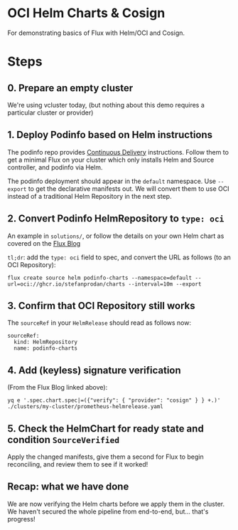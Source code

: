 # OCI Helm Charts & Cosign

For demonstrating basics of Flux with Helm/OCI and Cosign.


# Steps

## 0. Prepare an empty cluster

We're using vcluster today, (but nothing about this demo requires a particular cluster or provider)

## 1. Deploy Podinfo based on Helm instructions

The podinfo repo provides [Continuous Delivery](https://github.com/stefanprodan/podinfo#continuous-delivery) instructions.
Follow them to get a minimal Flux on your cluster which only installs Helm and Source controller, and podinfo via Helm.

The podinfo deployment should appear in the `default` namespace. Use `--export` to get the declarative manifests out.
We will convert them to use OCI instead of a traditional Helm Repository in the next step.

## 2. Convert Podinfo HelmRepository to `type: oci`

An example in `solutions/`, or follow the details on your own Helm chart as covered on the
[Flux Blog](https://fluxcd.io/blog/2022/11/verify-the-integrity-of-the-helm-charts-stored-as-oci-artifacts-before-reconciling-them-with-flux/#diy-do-it-yourself-approach)

`tl;dr`: add the `type: oci` field to spec, and convert the URL as follows (to an OCI Repository):

```
flux create source helm podinfo-charts --namespace=default --url=oci://ghcr.io/stefanprodan/charts --interval=10m --export
```

## 3. Confirm that OCI Repository still works

The `sourceRef` in your `HelmRelease` should read as follows now:

```
sourceRef:
  kind: HelmRepository
  name: podinfo-charts
```

## 4. Add (keyless) signature verification

(From the Flux Blog linked above):

```
yq e '.spec.chart.spec|=({"verify": { "provider": "cosign" } } +.)' ./clusters/my-cluster/prometheus-helmrelease.yaml
```

## 5. Check the HelmChart for ready state and condition `SourceVerified`

Apply the changed manifests, give them a second for Flux to begin reconciling, and review them to see if it worked!

## Recap: what we have done

We are now verifying the Helm charts before we apply them in the cluster. We haven't secured the whole pipeline from end-to-end, but... that's progress!
